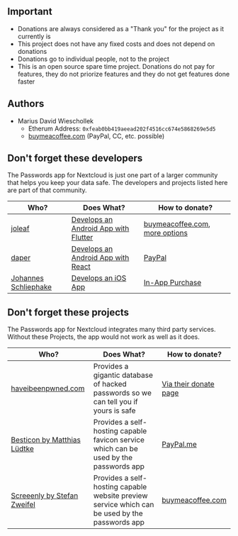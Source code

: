 ## Important
- Donations are always considered as a "Thank you" for the project as it currently is
- This project does not have any fixed costs and does not depend on donations
- Donations go to individual people, not to the project
- This is an open source spare time project. Donations do not pay for features, they do not priorize features and they do not get features done faster

## Authors
- Marius David Wieschollek
  - Etherum Address: `0xfeab0bb419aeead202f4516cc674e5868269e5d5`
  - [buymeacoffee.com](https://www.buymeacoffee.com/mariusdavid) (PayPal, CC, etc. possible)

## Don't forget these developers
The Passwords app for Nextcloud is just one part of a larger community that helps you keep your data safe.
The developers and projects listed here are part of that community.

| Who? | Does What? | How to donate? |
| --- | --- | --- |
| [joleaf](https://gitlab.com/joleaf) | [Develops an Android App with Flutter](https://gitlab.com/joleaf/nc-passwords-app) | [buymeacoffee.com](https://www.buymeacoffee.com/joleaf), [more options](https://gitlab.com/joleaf/nc-passwords-app#donate) |
| [daper](https://github.com/daper) | [Develops an Android App with React](https://github.com/daper/nextcloud-passwords-app) | [PayPal](https://paypal.me/daper) |
| [Johannes Schliephake](https://github.com/johannes-schliephake) | [Develops an iOS App](https://github.com/johannes-schliephake/nextcloud-passwords-ios) | [In-App Purchase](https://apps.apple.com/app/id1546212226) |

## Don't forget these projects
The Passwords app for Nextcloud integrates many third party services.
Without these Projects, the app would not work as well as it does.

| Who? | Does What? | How to donate? |
| --- | --- | --- |
| [haveibeenpwned.com](https://haveibeenpwned.com/About) | Provides a gigantic database of hacked passwords so we can tell you if yours is safe | [Via their donate page](https://haveibeenpwned.com/Donate) |
| [Besticon by Matthias Lüdtke](https://github.com/mat/besticon) | Provides a self-hosting capable favicon service which can be used by the passwords app | [PayPal.me](https://paypal.me/matthiasluedtke) |
| [Screeenly by Stefan Zweifel](http://screeenly.com/) | Provides a self-hosting capable website preview service which can be used by the passwords app | [buymeacoffee.com](https://buymeacoff.ee/3oQ64YW) |